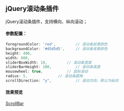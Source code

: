 ## jQuery滚动条插件
jQuery滚动条插件，支持横向、纵向滚动；

#### 参数配置：
```javascript
foregroundColor: 'red',			// 滚动条前景颜色
backgroundColor: '#d5d5d5',		// 滚动条背景颜色
height: 400,					
width: 600,						
sliderBoxWidth: 10,			// 滚动条宽度 
sliderBarHeight: 100,			// 滚动条高度
mousewheel: true,			// 鼠标滚动
radius: 5,				// 滚动条圆角
scrollDirection: "y",			// 滚动方向，默认为纵向
```

#### 效果预览
[ScrollBar](https://chenjun1127.github.io/js-plugins/ScrollBar/index.html)